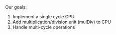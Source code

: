 Our goals: 
1. Implement a single cycle CPU 
2. Add multiplication/division unit (mulDiv) to CPU 
3. Handle multi-cycle operations
